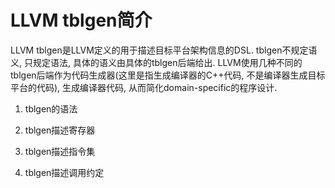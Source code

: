 # LLVM tblgen简介

LLVM tblgen是LLVM定义的用于描述目标平台架构信息的DSL.
tblgen不规定语义, 只规定语法, 具体的语义由具体的tblgen后端给出.
LLVM使用几种不同的tblgen后端作为代码生成器(这里是指生成编译器的C++代码, 不是编译器生成目标平台的代码),
生成编译器代码, 从而简化domain-specific的程序设计.

1. tblgen的语法

2. tblgen描述寄存器

3. tblgen描述指令集

4. tblgen描述调用约定
